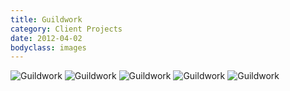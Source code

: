 ```yaml
---
title: Guildwork
category: Client Projects
date: 2012-04-02
bodyclass: images
---
```


<img src="../assets/images/projects/guildwork-01.png" alt="Guildwork" />

<img src="../assets/images/projects/guildwork-02.png" alt="Guildwork" />

<img src="../assets/images/projects/guildwork-03.png" alt="Guildwork" />

<img src="../assets/images/projects/guildwork-04.png" alt="Guildwork" />

<img src="../assets/images/projects/guildwork-05.png" alt="Guildwork" />
